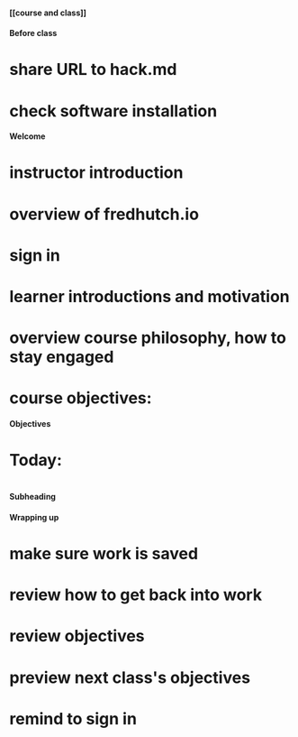 #### [[course and class]] ####

#### Before class ####

# share URL to hack.md
# check software installation

#### Welcome ####

# instructor introduction
# overview of fredhutch.io
# sign in
# learner introductions and motivation
# overview course philosophy, how to stay engaged
# course objectives:

#### Objectives ####

# Today:
#

#### Subheading ####


#### Wrapping up ####

# make sure work is saved
# review how to get back into work
# review objectives
# preview next class's objectives
# remind to sign in
